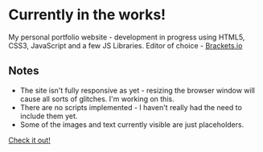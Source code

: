 Currently in the works!
=======================

My personal portfolio website - development in progress using HTML5, CSS3, JavaScript and a few JS Libraries.
Editor of choice - [Brackets.io](http://brackets.io)

Notes
-----

* The site isn't fully responsive as yet - resizing the browser window will cause all sorts of glitches. I'm working on 
this.
* There are no scripts implemented - I haven't really had the need to include them yet.
* Some of the images and text currently visible are just placeholders. 

[Check it out!](http://nischaalc.github.io/nischaal.me/)

